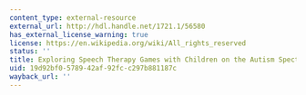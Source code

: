 ```yaml
---
content_type: external-resource
external_url: http://hdl.handle.net/1721.1/56580
has_external_license_warning: true
license: https://en.wikipedia.org/wiki/All_rights_reserved
status: ''
title: Exploring Speech Therapy Games with Children on the Autism Spectrum
uid: 19d92bf0-5789-42af-92fc-c297b881187c
wayback_url: ''
---
```

